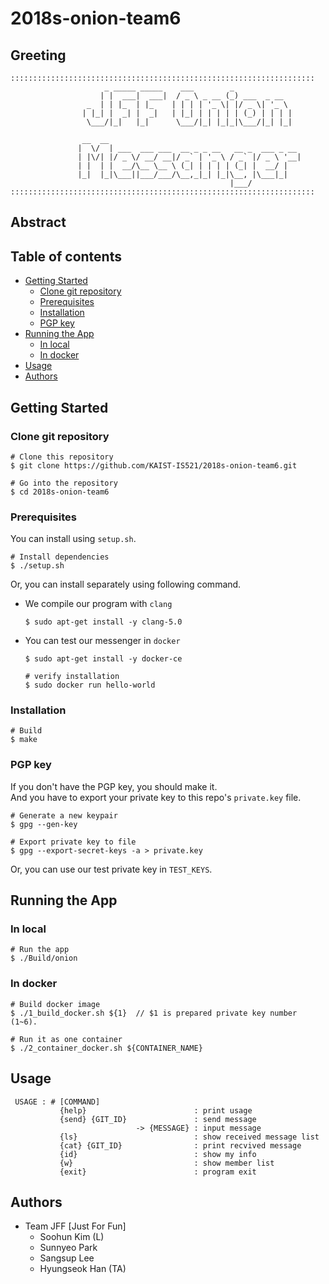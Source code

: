 # 2018s-onion-team6

## Greeting
```
::::::::::::::::::::::::::::::::::::::::::::::::::::::::::::::::::::
                     _ _____ _____    ___        _             
                    | |  ___|  ___|  / _ \ _ __ (_) ___  _ __  
                 _  | | |_  | |_    | | | | '_ \| |/ _ \| '_ \ 
                | |_| |  _| |  _|   | |_| | | | | | (_) | | | |
                 \___/|_|   |_|      \___/|_| |_|_|\___/|_| |_|
                                                               
                __  __                                           
               |  \/  | ___  ___ ___  __ _ _ __   __ _  ___ _ __ 
               | |\/| |/ _ \/ __/ __|/ _` | '_ \ / _` |/ _ \ '__|
               | |  | |  __/\__ \__ \ (_| | | | | (_| |  __/ |   
               |_|  |_|\___||___/___/\__,_|_| |_|\__, |\___|_|   
                                                 |___/           
::::::::::::::::::::::::::::::::::::::::::::::::::::::::::::::::::::
```

## Abstract

## Table of contents
* [Getting Started](#getting-started)
  * [Clone git repository](#clone-git-repository)
  * [Prerequisites](#prerequisites)
  * [Installation](#installation)
  * [PGP key](#pgp-key)
* [Running the App](#getting-started)
  * [In local](#in-local)
  * [In docker](#in-docker)
* [Usage](#usage)
* [Authors](#authors)

## Getting Started

### Clone git repository

```
# Clone this repository
$ git clone https://github.com/KAIST-IS521/2018s-onion-team6.git

# Go into the repository
$ cd 2018s-onion-team6
```

### Prerequisites

You can install using `setup.sh`.
```
# Install dependencies
$ ./setup.sh
```

Or, you can install separately using following command.

- We compile our program with `clang`

  ```
  $ sudo apt-get install -y clang-5.0
  ```

- You can test our messenger in `docker`

  ```
  $ sudo apt-get install -y docker-ce

  # verify installation
  $ sudo docker run hello-world
  ```

### Installation

```
# Build 
$ make
```

### PGP key

If you don't have the PGP key, you should make it. </br>
And you have to export your private key to this repo's `private.key` file.

```
# Generate a new keypair
$ gpg --gen-key

# Export private key to file
$ gpg --export-secret-keys -a > private.key
```

Or, you can use our test private key in `TEST_KEYS`.


## Running the App

### In local

```
# Run the app
$ ./Build/onion
```

### In docker

```
# Build docker image
$ ./1_build_docker.sh ${1}  // $1 is prepared private key number (1~6).

# Run it as one container
$ ./2_container_docker.sh ${CONTAINER_NAME}
```

## Usage

```
 USAGE : # [COMMAND]
           {help}                        : print usage
           {send} {GIT_ID}               : send message
                            -> {MESSAGE} : input message
           {ls}                          : show received message list
           {cat} {GIT_ID}                : print recvived message
           {id}                          : show my info
           {w}                           : show member list
           {exit}                        : program exit
```

## Authors
 * Team JFF [Just For Fun]
   * Soohun Kim (L)
   * Sunnyeo Park
   * Sangsup Lee
   * Hyungseok Han (TA)
